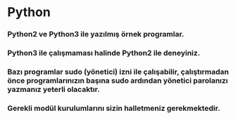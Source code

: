 # Python
### Python2 ve Python3 ile yazılmış örnek programlar.
### Python3 ile çalışmaması halinde Python2 ile deneyiniz.
### Bazı programlar sudo (yönetici) izni ile çalışabilir, çalıştırmadan önce programlarınızın başına sudo ardından yönetici parolanızı yazmanız yeterli olacaktır.
### Gerekli modül kurulumlarını sizin halletmeniz gerekmektedir.

